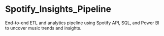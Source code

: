 # Spotify_Insights_Pipeline
End-to-end ETL and analytics pipeline using Spotify API, SQL, and Power BI to uncover music trends and insights.
